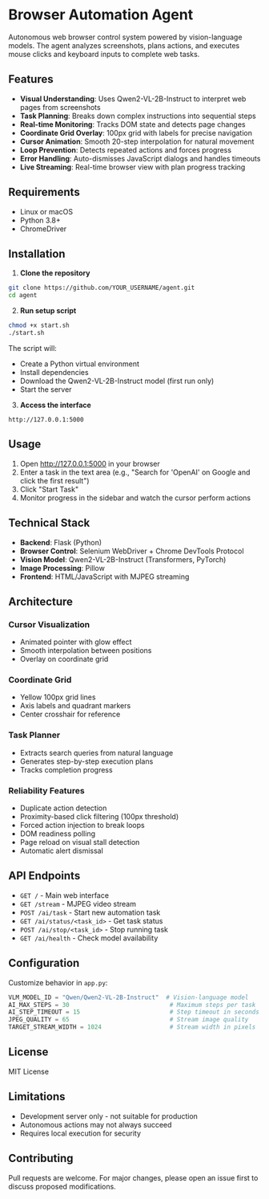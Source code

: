 # Browser Automation Agent

Autonomous web browser control system powered by vision-language models. The agent analyzes screenshots, plans actions, and executes mouse clicks and keyboard inputs to complete web tasks.

## Features

- **Visual Understanding**: Uses Qwen2-VL-2B-Instruct to interpret web pages from screenshots
- **Task Planning**: Breaks down complex instructions into sequential steps
- **Real-time Monitoring**: Tracks DOM state and detects page changes
- **Coordinate Grid Overlay**: 100px grid with labels for precise navigation
- **Cursor Animation**: Smooth 20-step interpolation for natural movement
- **Loop Prevention**: Detects repeated actions and forces progress
- **Error Handling**: Auto-dismisses JavaScript dialogs and handles timeouts
- **Live Streaming**: Real-time browser view with plan progress tracking

## Requirements

- Linux or macOS
- Python 3.8+
- ChromeDriver

## Installation

1. **Clone the repository**
```bash
git clone https://github.com/YOUR_USERNAME/agent.git
cd agent
```

2. **Run setup script**
```bash
chmod +x start.sh
./start.sh
```

The script will:
- Create a Python virtual environment
- Install dependencies
- Download the Qwen2-VL-2B-Instruct model (first run only)
- Start the server

3. **Access the interface**
```
http://127.0.0.1:5000
```

## Usage

1. Open http://127.0.0.1:5000 in your browser
2. Enter a task in the text area (e.g., "Search for 'OpenAI' on Google and click the first result")
3. Click "Start Task"
4. Monitor progress in the sidebar and watch the cursor perform actions

## Technical Stack

- **Backend**: Flask (Python)
- **Browser Control**: Selenium WebDriver + Chrome DevTools Protocol
- **Vision Model**: Qwen2-VL-2B-Instruct (Transformers, PyTorch)
- **Image Processing**: Pillow
- **Frontend**: HTML/JavaScript with MJPEG streaming

## Architecture

### Cursor Visualization
- Animated pointer with glow effect
- Smooth interpolation between positions
- Overlay on coordinate grid

### Coordinate Grid
- Yellow 100px grid lines
- Axis labels and quadrant markers
- Center crosshair for reference

### Task Planner
- Extracts search queries from natural language
- Generates step-by-step execution plans
- Tracks completion progress

### Reliability Features
- Duplicate action detection
- Proximity-based click filtering (100px threshold)
- Forced action injection to break loops
- DOM readiness polling
- Page reload on visual stall detection
- Automatic alert dismissal

## API Endpoints

- `GET /` - Main web interface
- `GET /stream` - MJPEG video stream
- `POST /ai/task` - Start new automation task
- `GET /ai/status/<task_id>` - Get task status
- `POST /ai/stop/<task_id>` - Stop running task
- `GET /ai/health` - Check model availability

## Configuration

Customize behavior in `app.py`:

```python
VLM_MODEL_ID = "Qwen/Qwen2-VL-2B-Instruct"  # Vision-language model
AI_MAX_STEPS = 30                            # Maximum steps per task
AI_STEP_TIMEOUT = 15                         # Step timeout in seconds
JPEG_QUALITY = 65                            # Stream image quality
TARGET_STREAM_WIDTH = 1024                   # Stream width in pixels
```

## License

MIT License

## Limitations

- Development server only - not suitable for production
- Autonomous actions may not always succeed
- Requires local execution for security

## Contributing

Pull requests are welcome. For major changes, please open an issue first to discuss proposed modifications.
